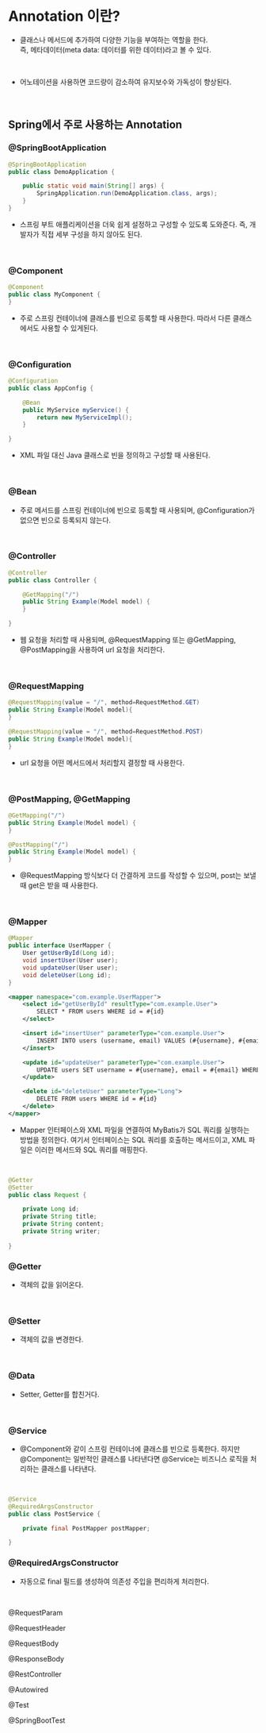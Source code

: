 # Annotation 이란?

* 클래스나 메서드에 추가하여 다양한 기능을 부여하는 역할을 한다.<br>
즉, 메타데이터(meta data: 데이터를 위한 데이터)라고 볼 수 있다.

<br>

* 어노테이션을 사용하면 코드량이 감소하여 유지보수와 가독성이 향상된다.

<br>

## Spring에서 주로 사용하는 Annotation

### @SpringBootApplication

```java
@SpringBootApplication
public class DemoApplication {

	public static void main(String[] args) {
		SpringApplication.run(DemoApplication.class, args);
	}
}
```

* 스프링 부트 애플리케이션을 더욱 쉽게 설정하고 구성할 수 있도록 도와준다. 즉, 개발자가 직접 세부 구성을 하지 않아도 된다.

<br>

### @Component

```java
@Component
public class MyComponent {
}
```

* 주로 스프링 컨테이너에 클래스를 빈으로 등록할 때 사용한다. 따라서 다른 클래스에서도 사용할 수 있게된다.

<br>

### @Configuration

```java
@Configuration
public class AppConfig {

	@Bean
	public MyService myService() {
		return new MyServiceImpl();
	}

}
```

* XML 파일 대신 Java 클래스로 빈을 정의하고 구성할 때 사용된다.

<br>

### @Bean

* 주로 메서드를 스프링 컨테이너에 빈으로 등록할 때 사용되며, @Configuration가 없으면 빈으로 등록되지 않는다.

<br>

### @Controller

```java
@Controller
public class Controller {

	@GetMapping("/")
	public String Example(Model model) {
	}

}
```

* 웹 요청을 처리할 때 사용되며, @RequestMapping 또는 @GetMapping, @PostMapping을 사용하여 url 요청을 처리한다.

<br>

### @RequestMapping

```java
@RequestMapping(value = "/", method=RequestMethod.GET)
public String Example(Model model){
}

@RequestMapping(value = "/", method=RequestMethod.POST)
public String Example(Model model){
}
```

* url 요청을 어떤 메서드에서 처리할지 결정할 때 사용한다.

<br>

### @PostMapping, @GetMapping

```java
@GetMapping("/")
public String Example(Model model) {
}

@PostMapping("/")
public String Example(Model model) {
}
```

* @RequestMapping 방식보다 더 간결하게 코드를 작성할 수 있으며, post는 보낼 때 get은 받을 때 사용한다.

<br>

### @Mapper

```java
@Mapper
public interface UserMapper {
	User getUserById(Long id);
	void insertUser(User user);
	void updateUser(User user);
	void deleteUser(Long id);
}
```

```xml
<mapper namespace="com.example.UserMapper">
	<select id="getUserById" resultType="com.example.User">
		SELECT * FROM users WHERE id = #{id}
	</select>

	<insert id="insertUser" parameterType="com.example.User">
		INSERT INTO users (username, email) VALUES (#{username}, #{email})
	</insert>

	<update id="updateUser" parameterType="com.example.User">
		UPDATE users SET username = #{username}, email = #{email} WHERE id = #{id}
	</update>

	<delete id="deleteUser" parameterType="Long">
		DELETE FROM users WHERE id = #{id}
	</delete>
</mapper>
```

* Mapper 인터페이스와 XML 파일을 연결하여 MyBatis가 SQL 쿼리를 실행하는 방법을 정의한다. 여기서 인터페이스는 SQL 쿼리를 호출하는 메서드이고, XML 파일은 이러한 메서드와 SQL 쿼리를 매핑한다.

<br>

```java
@Getter
@Setter
public class Request {

	private Long id;
	private String title;
	private String content;
	private String writer;
	
}
```

### @Getter

* 객체의 값을 읽어온다.

<br>

### @Setter

* 객체의 값을 변경한다.

<br>

### @Data

* Setter, Getter를 합친거다.

<br>

### @Service

* @Component와 같이 스프링 컨테이너에 클래스를 빈으로 등록한다. 하지만 @Component는 일반적인 클래스를 나타낸다면 @Service는 비즈니스 로직을 처리하는 클래스를 나타낸다.

<br>

```java
@Service
@RequiredArgsConstructor
public class PostService {

	private final PostMapper postMapper;

}
```

### @RequiredArgsConstructor

* 자동으로 final 필드를 생성하여 의존성 주입을 편리하게 처리한다.

<br>

@RequestParam


@RequestHeader

@RequestBody

@ResponseBody

@RestController

@Autowired

@Test

@SpringBootTest
